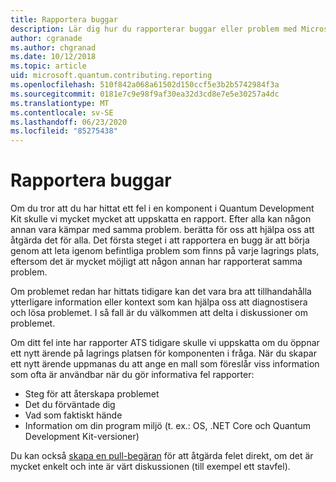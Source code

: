 ```yaml
---
title: Rapportera buggar
description: Lär dig hur du rapporterar buggar eller problem med Microsoft Quantum Development Kit (QDK).
author: cgranade
ms.author: chgranad
ms.date: 10/12/2018
ms.topic: article
uid: microsoft.quantum.contributing.reporting
ms.openlocfilehash: 510f842a068a61502d150ccf5e3b2b5742984f3a
ms.sourcegitcommit: 0181e7c9e98f9af30ea32d3cd8e7e5e30257a4dc
ms.translationtype: MT
ms.contentlocale: sv-SE
ms.lasthandoff: 06/23/2020
ms.locfileid: "85275438"
---
```

# <a name="reporting-bugs"></a>Rapportera buggar #

Om du tror att du har hittat ett fel i en komponent i Quantum Development Kit skulle vi mycket mycket att uppskatta en rapport.
Efter alla kan någon annan vara kämpar med samma problem. berätta för oss att hjälpa oss att åtgärda det för alla.
Det första steget i att rapportera en bugg är att börja genom att leta igenom befintliga problem som finns på varje lagrings plats, eftersom det är mycket möjligt att någon annan har rapporterat samma problem.

Om problemet redan har hittats tidigare kan det vara bra att tillhandahålla ytterligare information eller kontext som kan hjälpa oss att diagnostisera och lösa problemet.
I så fall är du välkommen att delta i diskussioner om problemet.

Om ditt fel inte har rapporter ATS tidigare skulle vi uppskatta om du öppnar ett nytt ärende på lagrings platsen för komponenten i fråga.
När du skapar ett nytt ärende uppmanas du att ange en mall som föreslår viss information som ofta är användbar när du gör informativa fel rapporter:

- Steg för att återskapa problemet
- Det du förväntade dig
- Vad som faktiskt hände
- Information om din program miljö (t. ex.: OS, .NET Core och Quantum Development Kit-versioner)

Du kan också [skapa en pull-begäran](https://help.github.com/articles/about-pull-requests/) för att åtgärda felet direkt, om det är mycket enkelt och inte är värt diskussionen (till exempel ett stavfel).

